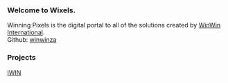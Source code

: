 ### Welcome to Wixels.
Winning Pixels is the digital portal to all of the solutions created by [WinWin International](http://winwinza.com).  
Github: [winwinza](https://github.com/winwinza)

### Projects
[IWIN](https://iwin.wixels.com)
